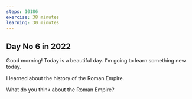 ```yaml
---
steps: 10186
exercise: 38 minutes
learning: 30 minutes
---
```

## Day No 6 in 2022
Good morning! Today is a beautiful day.
I'm going to learn something new today.

I learned about the history of the Roman Empire.

What do you think about the Roman Empire?
